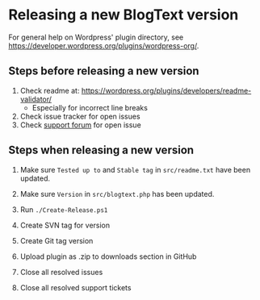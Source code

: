 # Releasing a new BlogText version

For general help on Wordpress' plugin directory, see <https://developer.wordpress.org/plugins/wordpress-org/>.

## Steps **before** releasing a new version

1. Check readme at: <https://wordpress.org/plugins/developers/readme-validator/>
   * Especially for incorrect line breaks
1. Check issue tracker for open issues
1. Check [support forum](https://wordpress.org/support/plugin/blogtext/) for open issue

## Steps **when** releasing a new version

1. Make sure `Tested up to` and `Stable tag` in `src/readme.txt` have been updated.
1. Make sure `Version` in `src/blogtext.php` has been updated.

1. Run `./Create-Release.ps1`
1. Create SVN tag for version
1. Create Git tag version

1. Upload plugin as .zip to downloads section in GitHub
1. Close all resolved issues
1. Close all resolved support tickets
